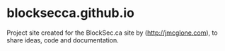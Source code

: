 blocksecca.github.io
=====================
Project site created for the BlockSec.ca site by (http://jmcglone.com), to share ideas, code and documentation. 
